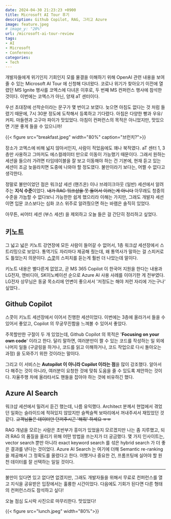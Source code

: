 ```yaml
---
date: 2024-04-30 21:23:23 +0900
title: Microsoft AI Tour 후기
description: Github Copilot, RAG, 그리고 Azure
image: feature.jpeg
# image_y: "20%"
url: /microsoft-ai-tour-review
tags:
- AI
- Microsoft
- Conference
categories:
- Tech
---
```


개발자들에게 위기인지 기회인지 모를 물결을 이해하기 위해 OpenAI 관련 내용을 보여줄 수 있는 Microsoft AI Tour 에 신청해 다녀왔다. 코로나 위기가 찾아오기 이전에 열렸던 MS Ignite 행사를 코엑스에 다녀온 이후로, 두 번째 MS 컨퍼런스 행사에 참석한 것이다. 이번에는 코엑스가 아닌, 양재 aT 센터이다.

우선 초대장에 선착순이라는 문구가 몇 번이고 보였다. 늦으면 아침도 없다는 것 처럼 들렸기 때문에, 7시 30분 정도에 도착해서 등록하고 기다렸다. 아침은 다양한 빵과 우유/커피. 마들렌과 고구마 파이가 맛있었다. 아침이 컨퍼런스의 목적은 아니었지만, 맛있으면 기분 좋게 들을 수 있으니까!

{{< figure src="breakfast.jpeg" width="80%" caption="브런치?">}}

장소가 코엑스에 비해 넓지 않아서인지, 사람이 적었음에도 꽤나 북적였다. aT 센터 1, 3층만 사용하고 그마저도 에스컬레이터 만으로 이동이 가능했기 때문이다. 그래서 원하는 세션을 들으러 가려면 타임테이블을 잘 보고 이동해야 하는 건 기본에, 현재 듣고 있는 세션이 조금 늦을라치면 도중에 나와야 할 정도였다. 불만이라기 보다는, 어쩔 수 없다고 생각한다.

정말로 불만이었던 점은 워크샵 세션 (핸즈온) 이나 브레이크아웃 (일반) 세션에서 알려주는 **지식 수준**이었다. ~~내가 RAG 워크샵을 못 들어서 이러는게 아니다~~ 아무래도 청중의 수준을 가늠할 수 없다보니 가능한한 쉽게 했으리라 이해는 가지만, 그래도 개발자 세션이면 입문 코스보다는 심화 코스 위주로 알려줬으면 하는 바램은 솔직히 있었다. 

아무튼, 씨어터 세션 (부스 세션) 을 제외하고 오늘 들은 걸 간단히 정리하고 싶었다.

## 키노트

그 넓고 넓은 키노트 강연장에 모든 사람이 들어갈 수 없어서, 1층 워크샵 세션장에서 스트리밍으로 보았다. 통역기도 자리마다 제공해 줬는데, 왜 통역사가 말하는 걸 스피커로도 틀었는지 의문이다. [스콧](https://www.linkedin.com/in/shanselman)의 스피치를 듣는게 훨씬 더 나았는데 말이다.

키노트 내용은 별다른게 없었고, 곧 MS 365 Copilot 이 한국어 지원을 한다는 내용과 LG전자, 엔비디아, SK이노베이션 순으로 Azure AI 사용 사례를 이야기한 게 전부였다. LG전자 상무님은 동굴 목소리에 언변이 좋으셔서 '저정도는 해야 저런 자리에 가는구나' 싶었다..

## Github Copilot
스콧이 키노트 세션장에서 이어서 진행한 세션이었다. 이번에는 3층에 올라가서 들을 수 있어서 좋았고, Copilot 의 무궁무진함을 느껴볼 수 있어서 좋았다. 

주목할만한 구절이 두 개 있었는데, Github Copilot 의 목적은 '**Focusing on your own code**' 이라고 한다. 달리 말하면, 여러분만이 짤 수 있는 코드를 작성하는 일 외에 나머지 일들 (구글링을 하거나, 코드를 읽고 이해하거나, 코드 작업으로 다시 돌아오는 과정) 을 도와주기 위한 것이라는 말이다.

그리고 이 서비스는 **Autopilot 이 아니라 Copilot 이라는 점**을 많이 강조했다. 알아서 다 해주는 것이 아니라, 여러분이 요청한 것에 맞춰 도움을 줄 수 있도록 제안하는 것이다. 자율주행 차에 올라타서도 핸들을 잡아야 하는 것에 비유하긴 했다.

## Azure AI Search
워크샵 세션에서 밀려서 듣긴 했는데, 나름 유익했다. Architect 분께서 현업에서 겪었던 일화는 슬라이드에 적혀있지 않았지만 슬쩍슬쩍 보따리에서 꺼내주셔서 재밌었던 것 같다. ~~고객님들은 데이터만 던져주시곤 '해줘' 하세요 ㅠㅠ~~

RAG 개념을 모르는 사람은 초반부가 흥미가 있었을지 모르겠지만 나는 좀 지루했고, 되려 RAG 의 품질을 올리기 위해 어떤 방법을 쓰는지가 더 궁금했다. 몇 가지 인사이트는, vector search 뿐만 아니라 exact keyword search 를 섞은 hybrid search 가 더 좋은 결과를 낸다는 것이었다. Azure AI Search 는 여기에 더해 Semantic re-ranking 을 제공해서 그 정확도를 올렸다고 한다. 어쨌거나 중요한 건, 프롬프팅에 실어야 할 원천 데이터를 잘 선택하는 일일 것이다.

---

불만이 있다면 있고 없다면 없겠지만, 그래도 개발자들을 위해서 무료로 컨퍼런스를 열고 지식을 공유받은 입장에서는 훌륭한 시간이었다. 다음에도 기회가 된다면 다른 형태의 컨퍼런스라도 참석하고 싶다!

오늘 점심 도시락 사진으로 마무리한다. 맛있었다!

{{< figure src="lunch.jpeg" width="80%">}}